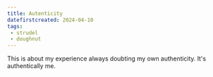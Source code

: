 ```yaml
---
title: Autenticity
datefirstcreated: 2024-04-10
tags: 
 - strudel
 - doughnut
---
```


This is about my experience always doubting my own authenticity.  It's authentically me.